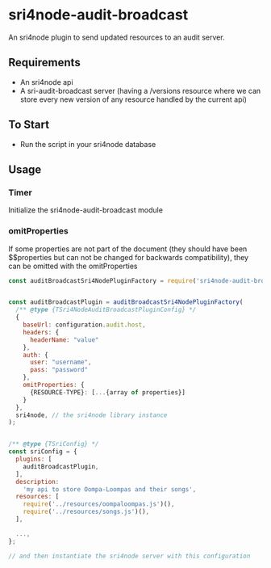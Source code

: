 # sri4node-audit-broadcast

An sri4node plugin to send updated resources to an audit server.

## Requirements
* An sri4node api
* A sri-audit-broadcast server (having a /versions resource where we can store every new version of any resource handled by the current api)


## To Start
* Run the script in your sri4node database

## Usage

### Timer
Initialize the sri4node-audit-broadcast module

### omitProperties
If some properties are not part of the document 
(they should have been $$properties but can not be changed for backwards compatibility), 
they can be omitted with the omitProperties

```javascript
const auditBroadcastSri4NodePluginFactory = require('sri4node-audit-broadcast');


const auditBroadcastPlugin = auditBroadcastSri4NodePluginFactory(
  /** @type {TSri4NodeAuditBroadcastPluginConfig} */
  {
    baseUrl: configuration.audit.host,
    headers: {
      headerName: "value"
    },
    auth: {
      user: "username",
      pass: "password"
    },
    omitProperties: {
      {RESOURCE-TYPE}: [...{array of properties}]
    }
  },
  sri4node, // the sri4node library instance
);


/** @type {TSriConfig} */
const sriConfig = {
  plugins: [
    auditBroadcastPlugin,
  ],
  description:
    'my api to store Oompa-Loompas and their songs',
  resources: [
    require('../resources/oompaloompas.js')(),
    require('../resources/songs.js')(),
  ],

  ...,
};

// and then instantiate the sri4node server with this configuration

```
